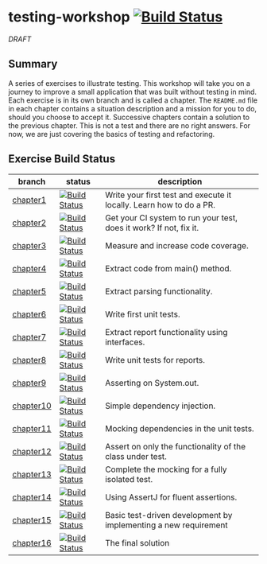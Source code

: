 # testing-workshop [![Build Status](https://api.travis-ci.org/the-james-burton/testing-workshop.svg?branch=master)](https://travis-ci.org/the-james-burton/testing-workshop)

*DRAFT*

## Summary

A series of exercises to illustrate testing. This workshop will take you on a journey to improve a small application that was built without testing in mind. Each exercise is in its own branch and is called a chapter. The `README.md` file in each chapter contains a situation description and a mission for you to do, should you choose to accept it. Successive chapters contain a solution to the previous chapter. This is not a test and there are no right answers. For now, we are just covering the basics of testing and refactoring. 

## Exercise Build Status

 branch | status | description
--- | --- | ---
 [chapter1](tree/chapter1) | [![Build Status](https://api.travis-ci.org/the-james-burton/testing-workshop.svg?branch=chapter1)](https://travis-ci.org/the-james-burton/testing-workshop) | Write your first test and execute it locally. Learn how to do a PR.
 [chapter2](tree/chapter2) | [![Build Status](https://api.travis-ci.org/the-james-burton/testing-workshop.svg?branch=chapter2)](https://travis-ci.org/the-james-burton/testing-workshop) | Get your CI system to run your test, does it work? If not, fix it.
 [chapter3](tree/chapter3) | [![Build Status](https://api.travis-ci.org/the-james-burton/testing-workshop.svg?branch=chapter3)](https://travis-ci.org/the-james-burton/testing-workshop) | Measure and increase code coverage.
 [chapter4](tree/chapter4) | [![Build Status](https://api.travis-ci.org/the-james-burton/testing-workshop.svg?branch=chapter4)](https://travis-ci.org/the-james-burton/testing-workshop) | Extract code from main() method.
 [chapter5](tree/chapter5) | [![Build Status](https://api.travis-ci.org/the-james-burton/testing-workshop.svg?branch=chapter5)](https://travis-ci.org/the-james-burton/testing-workshop) | Extract parsing functionality.
 [chapter6](tree/chapter6) | [![Build Status](https://api.travis-ci.org/the-james-burton/testing-workshop.svg?branch=chapter6)](https://travis-ci.org/the-james-burton/testing-workshop) | Write first unit tests.
 [chapter7](tree/chapter7) | [![Build Status](https://api.travis-ci.org/the-james-burton/testing-workshop.svg?branch=chapter7)](https://travis-ci.org/the-james-burton/testing-workshop) | Extract report functionality using interfaces.
 [chapter8](tree/chapter8) | [![Build Status](https://api.travis-ci.org/the-james-burton/testing-workshop.svg?branch=chapter8)](https://travis-ci.org/the-james-burton/testing-workshop) | Write unit tests for reports.
 [chapter9](tree/chapter9) | [![Build Status](https://api.travis-ci.org/the-james-burton/testing-workshop.svg?branch=chapter9)](https://travis-ci.org/the-james-burton/testing-workshop) | Asserting on System.out.
 [chapter10](tree/chapter10) | [![Build Status](https://api.travis-ci.org/the-james-burton/testing-workshop.svg?branch=chapter10)](https://travis-ci.org/the-james-burton/testing-workshop) | Simple dependency injection.
 [chapter11](tree/chapter11) | [![Build Status](https://api.travis-ci.org/the-james-burton/testing-workshop.svg?branch=chapter11)](https://travis-ci.org/the-james-burton/testing-workshop) | Mocking dependencies in the unit tests.
 [chapter12](tree/chapter12) | [![Build Status](https://api.travis-ci.org/the-james-burton/testing-workshop.svg?branch=chapter12)](https://travis-ci.org/the-james-burton/testing-workshop) | Assert on only the functionality of the class under test.
 [chapter13](tree/chapter13) | [![Build Status](https://api.travis-ci.org/the-james-burton/testing-workshop.svg?branch=chapter13)](https://travis-ci.org/the-james-burton/testing-workshop) | Complete the mocking for a fully isolated test.
 [chapter14](tree/chapter14) | [![Build Status](https://api.travis-ci.org/the-james-burton/testing-workshop.svg?branch=chapter14)](https://travis-ci.org/the-james-burton/testing-workshop) | Using AssertJ for fluent assertions.
 [chapter15](tree/chapter15) | [![Build Status](https://api.travis-ci.org/the-james-burton/testing-workshop.svg?branch=chapter15)](https://travis-ci.org/the-james-burton/testing-workshop) | Basic test-driven development by implementing a new requirement
 [chapter16](tree/chapter16) | [![Build Status](https://api.travis-ci.org/the-james-burton/testing-workshop.svg?branch=chapter16)](https://travis-ci.org/the-james-burton/testing-workshop) | The final solution

